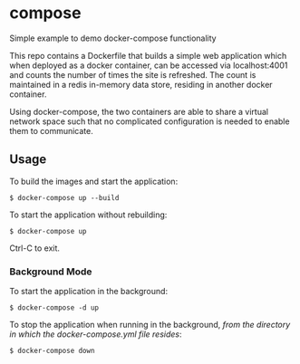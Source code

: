 # compose
Simple example to demo docker-compose functionality

This repo contains a Dockerfile that builds a simple web application which when deployed as a docker container, can be accessed via localhost:4001
and counts the number of times the site is refreshed.  The count is maintained in a redis in-memory data store, residing in another docker
container.

Using docker-compose, the two containers are able to share a virtual network space such that no complicated configuration is needed to
enable them to communicate.

## Usage
To build the images and start the application:

`$ docker-compose up --build`

To start the application without rebuilding:

`$ docker-compose up`

Ctrl-C to exit.

### Background Mode
To start the application in the background:

`$ docker-compose -d up`

To stop the application when running in the background, _from the directory in which the docker-compose.yml file resides_:

`$ docker-compose down`
